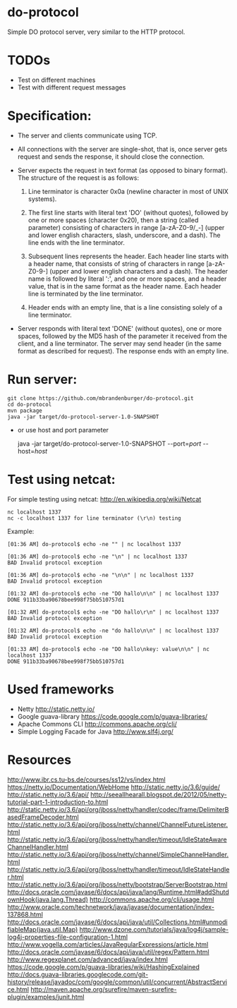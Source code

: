 do-protocol
===========

Simple DO protocol server, very similar to the HTTP protocol.


TODOs
===========

- Test on different machines
- Test with different request messages


Specification:
===========

   * The server and clients communicate using TCP.

   * All connections with the server are single-shot, that is, once server
   gets request and sends the response, it should close the connection.

   * Server expects the request in text format (as opposed to binary format).
   The structure of the request is as follows:

        1. Line terminator is character 0x0a (newline character in most
        of UNIX systems).

        2. The first line starts with literal text 'DO' (without quotes),
        followed by one or more spaces (character 0x20), then a string (called
        parameter) consisting of characters in range [a-zA-Z0-9/_-] (upper and
        lower english characters, slash, underscore, and a dash). The line ends
        with the line terminator.

        3. Subsequent lines represents the header. Each header line starts with
        a header name, that consists of string of characters in range
        [a-zA-Z0-9-] (upper and lower english characters and a dash). The header
        name is followed by literal ':', and one or more spaces, and a header
        value, that is in the same format as the header name. Each header line
        is terminated by the line terminator.

        4. Header ends with an empty line, that is a line consisting solely of a
        line terminator.

   * Server responds with literal text 'DONE' (without quotes), one or more
   spaces, followed by the MD5 hash of the parameter it received from the
   client, and a line terminator. The server may send header (in the same format
   as described for request). The response ends with an empty line.


Run server:
===========

    git clone https://github.com/mbrandenburger/do-protocol.git
    cd do-protocol
    mvn package
    java -jar target/do-protocol-server-1.0-SNAPSHOT

* or use host and port parameter

    java -jar target/do-protocol-server-1.0-SNAPSHOT --port=$port$ --host=$host$


Test using netcat:
===========

For simple testing using netcat: http://en.wikipedia.org/wiki/Netcat

    nc localhost 1337
    nc -c localhost 1337 for line terminator (\r\n) testing

Example:

    [01:36 AM] do-protocol$ echo -ne "" | nc localhost 1337

    [01:36 AM] do-protocol$ echo -ne "\n" | nc localhost 1337
    BAD Invalid protocol exception

    [01:36 AM] do-protocol$ echo -ne "\n\n" | nc localhost 1337
    BAD Invalid protocol exception

    [01:32 AM] do-protocol$ echo -ne "DO hallo\n\n" | nc localhost 1337
    DONE 911b33ba90678bee998f75bb510757d1

    [01:32 AM] do-protocol$ echo -ne "DO hallo\r\n" | nc localhost 1337
    BAD Invalid protocol exception

    [01:32 AM] do-protocol$ echo -ne "do hallo\n\n" | nc localhost 1337
    BAD Invalid protocol exception

    [01:33 AM] do-protocol$ echo -ne "DO hallo\nkey: value\n\n" | nc localhost 1337
    DONE 911b33ba90678bee998f75bb510757d1


Used frameworks
===========

- Netty http://static.netty.io/
- Google guava-library https://code.google.com/p/guava-libraries/
- Apache Commons CLI http://commons.apache.org/cli/
- Simple Logging Facade for Java http://www.slf4j.org/


Resources
===========

http://www.ibr.cs.tu-bs.de/courses/ss12/vs/index.html
https://netty.io/Documentation/WebHome
http://static.netty.io/3.6/guide/
http://static.netty.io/3.6/api/
http://seeallhearall.blogspot.de/2012/05/netty-tutorial-part-1-introduction-to.html
http://static.netty.io/3.6/api/org/jboss/netty/handler/codec/frame/DelimiterBasedFrameDecoder.html
http://static.netty.io/3.6/api/org/jboss/netty/channel/ChannelFutureListener.html
http://static.netty.io/3.6/api/org/jboss/netty/handler/timeout/IdleStateAwareChannelHandler.html
http://static.netty.io/3.6/api/org/jboss/netty/channel/SimpleChannelHandler.html
http://static.netty.io/3.6/api/org/jboss/netty/handler/timeout/IdleStateHandler.html
http://static.netty.io/3.6/api/org/jboss/netty/bootstrap/ServerBootstrap.html
http://docs.oracle.com/javase/6/docs/api/java/lang/Runtime.html#addShutdownHook(java.lang.Thread)
http://commons.apache.org/cli/usage.html
http://www.oracle.com/technetwork/java/javase/documentation/index-137868.html
http://docs.oracle.com/javase/6/docs/api/java/util/Collections.html#unmodifiableMap(java.util.Map)
http://www.dzone.com/tutorials/java/log4j/sample-log4j-properties-file-configuration-1.html
http://www.vogella.com/articles/JavaRegularExpressions/article.html
http://docs.oracle.com/javase/6/docs/api/java/util/regex/Pattern.html
http://www.regexplanet.com/advanced/java/index.html
https://code.google.com/p/guava-libraries/wiki/HashingExplained
http://docs.guava-libraries.googlecode.com/git-history/release/javadoc/com/google/common/util/concurrent/AbstractService.html
http://maven.apache.org/surefire/maven-surefire-plugin/examples/junit.html